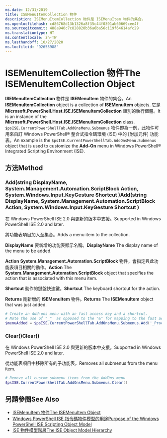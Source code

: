 ```yaml
---
ms.date: 12/31/2019
title: ISEMenuItemCollection 物件
description: ISEMenuItemCollection 物件是 ISEMenuItem 物件的集合。
ms.openlocfilehash: cd86768d13b1326a8f35c44f0391ab60669cee4f
ms.sourcegitcommit: 488a940c7c828820b36a6ba56c119f64614afc29
ms.translationtype: HT
ms.contentlocale: zh-TW
ms.lasthandoff: 10/27/2020
ms.locfileid: "92655988"
---
```

# <a name="the-isemenuitemcollection-object"></a><span data-ttu-id="3084f-103">ISEMenuItemCollection 物件</span><span class="sxs-lookup"><span data-stu-id="3084f-103">The ISEMenuItemCollection Object</span></span>

<span data-ttu-id="3084f-104">**ISEMenuItemCollection** 物件是 **ISEMenuItem** 物件的集合。</span><span class="sxs-lookup"><span data-stu-id="3084f-104">An **ISEMenuItemCollection** object is a collection of **ISEMenuItem** objects.</span></span> <span data-ttu-id="3084f-105">它是 **Microsoft.PowerShell.Host.ISE.ISEMenuItemCollection** 類別的執行個體。</span><span class="sxs-lookup"><span data-stu-id="3084f-105">It is an instance of the **Microsoft.PowerShell.Host.ISE.ISEMenuItemCollection** class.</span></span> <span data-ttu-id="3084f-106">`$psISE.CurrentPowerShellTab.AddOnsMenu.Submenus` 物件即為一例，此物件可用來自訂 Windows PowerShell&reg; 整合式指令碼環境 (ISE) 中的 [附加元件] 功能表。</span><span class="sxs-lookup"><span data-stu-id="3084f-106">An example is the `$psISE.CurrentPowerShellTab.AddOnsMenu.Submenus` object that is used to customize the **Add-On** menu in Windows PowerShell&reg; Integrated Scripting Environment (ISE).</span></span>

## <a name="method"></a><span data-ttu-id="3084f-107">方法</span><span class="sxs-lookup"><span data-stu-id="3084f-107">Method</span></span>

### <a name="addstring-displayname-systemmanagementautomationscriptblock-action-systemwindowsinputkeygesture-shortcut-"></a><span data-ttu-id="3084f-108">Add\(string DisplayName, System.Management.Automation.ScriptBlock Action, System.Windows.Input.KeyGesture Shortcut \)</span><span class="sxs-lookup"><span data-stu-id="3084f-108">Add\(string DisplayName, System.Management.Automation.ScriptBlock Action, System.Windows.Input.KeyGesture Shortcut \)</span></span>

<span data-ttu-id="3084f-109">在 Windows PowerShell ISE 2.0 與更新的版本中支援。</span><span class="sxs-lookup"><span data-stu-id="3084f-109">Supported in Windows PowerShell ISE 2.0 and later.</span></span>

<span data-ttu-id="3084f-110">將功能表項目加入至集合。</span><span class="sxs-lookup"><span data-stu-id="3084f-110">Adds a menu item to the collection.</span></span>

<span data-ttu-id="3084f-111">**DisplayName** 要新增的功能表顯示名稱。</span><span class="sxs-lookup"><span data-stu-id="3084f-111">**DisplayName** The display name of the menu to be added.</span></span>

<span data-ttu-id="3084f-112">**Action** **System.Management.Automation.ScriptBlock** 物件，會指定與此功能表項目相關的動作。</span><span class="sxs-lookup"><span data-stu-id="3084f-112">**Action** The **System.Management.Automation.ScriptBlock** object that specifies the action that is associated with this menu item.</span></span>

<span data-ttu-id="3084f-113">**Shortcut** 動作的鍵盤快速鍵。</span><span class="sxs-lookup"><span data-stu-id="3084f-113">**Shortcut** The keyboard shortcut for the action.</span></span>

<span data-ttu-id="3084f-114">**Returns** 剛新增的 **ISEMenuItem** 物件。</span><span class="sxs-lookup"><span data-stu-id="3084f-114">**Returns** The **ISEMenuItem** object that was just added.</span></span>

```powershell
# Create an Add-ons menu with an fast access key and a shortcut.
# Note the use of "_"  as opposed to the "&" for mapping to the fast access key letter for the menu item.
$menuAdded = $psISE.CurrentPowerShellTab.AddOnsMenu.Submenus.Add('_Process', {Get-Process}, 'Alt+P')
```

### <a name="clear"></a><span data-ttu-id="3084f-115">Clear\(\)</span><span class="sxs-lookup"><span data-stu-id="3084f-115">Clear\(\)</span></span>

<span data-ttu-id="3084f-116">在 Windows PowerShell ISE 2.0 與更新的版本中支援。</span><span class="sxs-lookup"><span data-stu-id="3084f-116">Supported in Windows PowerShell ISE 2.0 and later.</span></span>

<span data-ttu-id="3084f-117">從功能表項目中移除所有的子功能表。</span><span class="sxs-lookup"><span data-stu-id="3084f-117">Removes all submenus from the menu item.</span></span>

```powershell
# Remove all custom submenu items from the AddOns menu
$psISE.CurrentPowerShellTab.AddOnsMenu.Submenus.Clear()
```

## <a name="see-also"></a><span data-ttu-id="3084f-118">另請參閱</span><span class="sxs-lookup"><span data-stu-id="3084f-118">See Also</span></span>

- [<span data-ttu-id="3084f-119">ISEMenuItem 物件</span><span class="sxs-lookup"><span data-stu-id="3084f-119">The ISEMenuItem Object</span></span>](The-ISEMenuItem-Object.md)
- [<span data-ttu-id="3084f-120">Windows PowerShell ISE 指令碼物件模型的用途</span><span class="sxs-lookup"><span data-stu-id="3084f-120">Purpose of the Windows PowerShell ISE Scripting Object Model</span></span>](Purpose-of-the-Windows-PowerShell-ISE-Scripting-Object-Model.md)
- [<span data-ttu-id="3084f-121">ISE 物件模型階層</span><span class="sxs-lookup"><span data-stu-id="3084f-121">The ISE Object Model Hierarchy</span></span>](The-ISE-Object-Model-Hierarchy.md)
